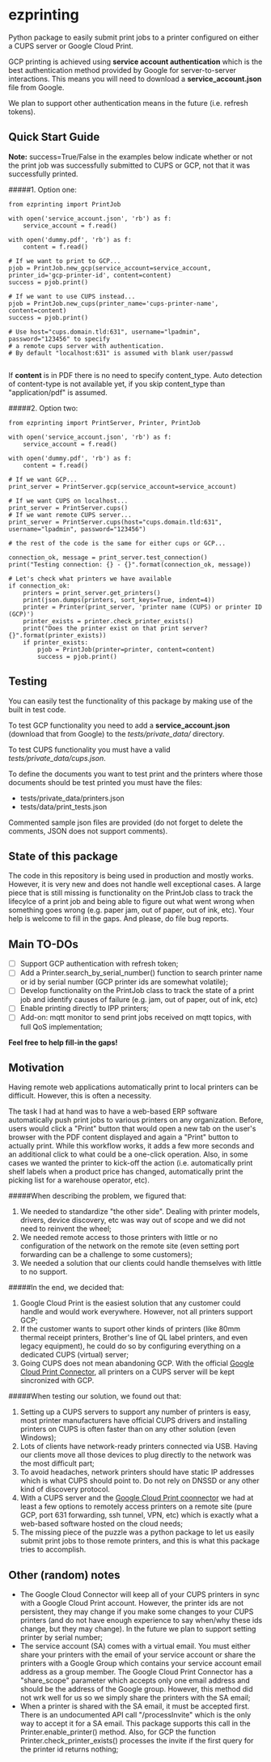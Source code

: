 # ezprinting
Python package to easily submit print jobs to a printer configured on either a CUPS server or Google Cloud Print.

GCP printing is achieved using **service account authentication** which is the best authentication method provided by Google for server-to-server interactions. This means you will need to download a **service_account.json** file from Google. 

We plan to support other authentication means in the future (i.e. refresh tokens).


## Quick Start Guide ##

**Note:** success=True/False in the examples below indicate whether or not the print job was successfully submitted to CUPS or GCP, not that it was successfully printed.

#####1. Option one:
```
from ezprinting import PrintJob
    
with open('service_account.json', 'rb') as f:
    service_account = f.read()

with open('dummy.pdf', 'rb') as f:
    content = f.read()

# If we want to print to GCP...
pjob = PrintJob.new_gcp(service_account=service_account, printer_id='gcp-printer-id', content=content)
success = pjob.print()

# If we want to use CUPS instead...
pjob = PrintJob.new_cups(printer_name='cups-printer-name', content=content)
success = pjob.print()

# Use host="cups.domain.tld:631", username="lpadmin", password="123456" to specify
# a remote cups server with authentication.
# By default "localhost:631" is assumed with blank user/passwd


```

If **content** is in PDF there is no need to specify content_type. Auto detection of content-type is not available yet, if you skip content_type than "application/pdf" is assumed.


#####2. Option two:
```
from ezprinting import PrintServer, Printer, PrintJob

with open('service_account.json', 'rb') as f:
    service_account = f.read()

with open('dummy.pdf', 'rb') as f:
    content = f.read()

# If we want GCP...
print_server = PrintServer.gcp(service_account=service_account)

# If we want CUPS on localhost...
print_server = PrintServer.cups()
# If we want remote CUPS server...
print_server = PrintServer.cups(host="cups.domain.tld:631", username="lpadmin", password="123456")

# the rest of the code is the same for either cups or GCP...

connection_ok, message = print_server.test_connection()
print("Testing connection: {} - {}".format(connection_ok, message))

# Let's check what printers we have available
if connection_ok:
    printers = print_server.get_printers()
    print(json.dumps(printers, sort_keys=True, indent=4))
    printer = Printer(print_server, 'printer name (CUPS) or printer ID (GCP)')
    printer_exists = printer.check_printer_exists() 
    print("Does the printer exist on that print server? {}".format(printer_exists))
    if printer_exists:
        pjob = PrintJob(printer=printer, content=content)
        success = pjob.print()
```

## Testing

You can easily test the functionality of this package by making use of the built in test code.

To test GCP functionality you need to add a **service_account.json** (download that from Google) to the *tests/private_data/* directory.

To test CUPS functionality you must have a valid *tests/private_data/cups.json*.

To define the documents you want to test print and the printers where those documents should be test printed you must have the files:
* tests/private_data/printers.json
* tests/data/print_tests.json

Commented sample json files are provided (do not forget to delete the comments, JSON does not support comments).

## State of this package
The code in this repository is being used in production and mostly works. However, it is very new and does not handle well exceptional cases.
A large piece that is still missing is functionality on the PrintJob class to track the lifecylce of a print job and being able to figure out what went wrong when something goes wrong (e.g. paper jam, out of paper, out of ink, etc).
Your help is welcome to fill in the gaps. And please, do file bug reports.

## Main TO-DOs
* [ ] Support GCP authentication with refresh token;
* [ ] Add a Printer.search_by_serial_number() function to search printer name or id by serial number (GCP printer ids are somewhat volatile);
* [ ] Develop functionality on the PrintJob class to track the state of a print job and identify causes of failure (e.g. jam, out of paper, out of ink, etc)  
* [ ] Enable printing directly to IPP printers;
* [ ] Add-on: mqtt monitor to send print jobs received on mqtt topics, with full QoS implementation; 

**Feel free to help fill-in the gaps!**

## Motivation
Having remote web applications automatically print to local printers can be difficult. However, this is often a necessity.

The task I had at hand was to have a web-based ERP software automatically push print jobs to various printers on any organization. Before, users would click a "Print" button that would open a new tab on the user's browser with the PDF content displayed and again a "Print" button to actually print. While this workflow works, it adds a few more seconds and an additional click to what could be a one-click operation. Also, in some cases we wanted the printer to kick-off the action (i.e. automatically print shelf labels when a product price has changed, automatically print the picking list for a warehouse operator, etc).

#####When describing the problem, we figured that:
1. We needed to standardize "the other side". Dealing with printer models, drivers, device discovery, etc was way out of scope and we did not need to reinvent the wheel;
2. We needed remote access to those printers with little or no configuration of the network on the remote site (even setting port forwarding can be a challenge to some customers);
3. We needed a solution that our clients could handle themselves with little to no support.

#####In the end, we decided that:
1. Google Cloud Print is the easiest solution that any customer could handle and would work everywhere. However, not all printers support GCP;
2. If the customer wants to suport other kinds of printers (like 80mm thermal receipt printers, Brother's line of QL label printers,  and even legacy equipment), he could do so by configuring everything on a dedicated CUPS (virtual) server;
3. Going CUPS does not mean abandoning GCP. With the official [Google Cloud Print Connector](https://github.com/google/cloud-print-connector), all printers on a CUPS server will be kept sincronized with GCP.

#####When testing our solution, we found out that:
1. Setting up a CUPS servers to support any number of printers is easy, most printer manufacturers have official CUPS drivers and installing printers on CUPS is often faster than on any other solution (even Windows);
2. Lots of clients have network-ready printers connected via USB. Having our clients move all those devices to plug directly to the network was the most difficult part;
3. To avoid headaches, network printers should have static IP addresses which is what CUPS should point to. Do not rely on DNSSD or any other kind of discovery protocol.
4. With a CUPS server and the [Google Cloud Print coonnector](https://github.com/google/cloud-print-connector) we had at least a few options to remotely access printers on a remote site (pure GCP, port 631 forwarding, ssh tunnel, VPN, etc) which is exactly what a web-based software hosted on the cloud needs;
5. The missing piece of the puzzle was a python package to let us easily submit print jobs to those remote printers, and this is what this package tries to accomplish.

## Other (random) notes
* The Google Cloud Connector will keep all of your CUPS printers in sync with a Google Cloud Print account. However, the
printer ids are not persistent, they may change if you make some changes to your CUPS printers (and do not have enough 
experience to say when/why these ids change, but they may change). In the future we plan to support setting printer by 
serial number;
* The service account (SA) comes with a virtual email. You must either share your printers with the email of your service 
account or share the printers with a Google Group which contains your service account email address as a group member. 
The Google Cloud Print Connector has a "share_scope" parameter which accepts only one email address and should be the 
address of the Google group. However, this method did not wrk well for us so we simply share the printers with the SA email;
* When a printer is shared with the SA email, it must be accepted first. There is an undocumented API call "/processInvite"
which is the only way to accept it for a SA email. This package supports this call in the Printer.enable_printer() method. 
Also, for GCP the function Printer.check_printer_exists() processes the invite if the first query for the printer id returns
nothing;  